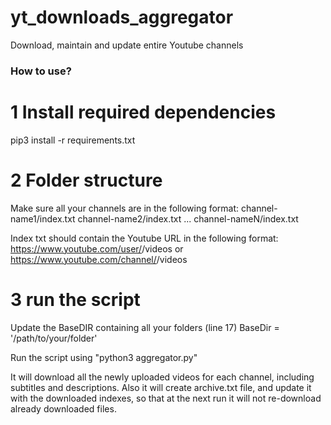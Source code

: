 # yt_downloads_aggregator
Download, maintain and update entire Youtube channels 


### How to use? 

# 1 Install required dependencies
pip3 install -r requirements.txt

# 2 Folder structure
Make sure all your channels are in the following format:
channel-name1/index.txt
channel-name2/index.txt
...
channel-nameN/index.txt

Index txt should contain the Youtube URL in the following format: 
https://www.youtube.com/user/<username>/videos
	or
https://www.youtube.com/channel/<channel-ID>/videos

# 3 run the script 
Update the BaseDIR containing all your folders (line 17)
BaseDir = '/path/to/your/folder'

Run the script using "python3 aggregator.py"

It will download all the newly uploaded videos for each channel, including subtitles and descriptions.
Also it will create archive.txt file, and update it with the downloaded indexes, so that at the next run it will not re-download already downloaded files.
